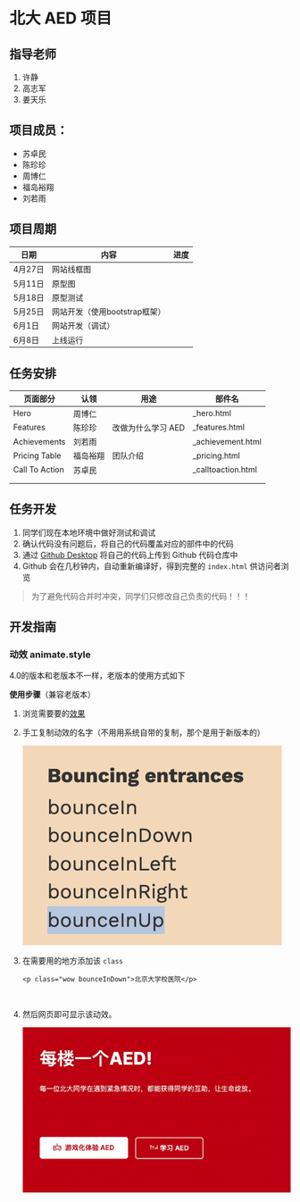 # 北大 AED 项目



## 指导老师

1. 许静
2. 高志军
3. 姜天乐

## 项目成员：

- 苏卓民
- 陈珍珍
- 周博仁
- 福岛裕翔
- 刘若雨


## 项目周期

| 日期    | 内容                  | 进度   |
| ----- | ------------------- | ---- |
| 4月27日 | 网站线框图               |      |
| 5月11日 | 原型图                 |      |
| 5月18日 | 原型测试                |      |
| 5月25日 | 网站开发（使用bootstrap框架） |      |
| 6月1日  | 网站开发（调试）            |      |
| 6月8日  | 上线运行                |      |





 

 ## 任务安排

| 页面部分           | 认领   | 用途          | 部件名                |
| -------------- | ---- | ----------- | ------------------ |
| Hero           | 周博仁  |             | _hero.html         |
| Features       | 陈珍珍  | 改做为什么学习 AED | _features.html     |
| Achievements   | 刘若雨  |             | _achievement.html  |
| Pricing Table  | 福岛裕翔 | 团队介绍        | _pricing.html      |
| Call To Action | 苏卓民   |             | _calltoaction.html |
|                |      |             |                    |
|                |      |             |                    |



## 任务开发

1. 同学们现在本地环境中做好测试和调试
2. 确认代码没有问题后，将自己的代码覆盖对应的部件中的代码
3. 通过 [Github Desktop](https://desktop.github.com/) 将自己的代码上传到 Github 代码仓库中
4. Github 会在几秒钟内，自动重新编译好，得到完整的 `index.html` 供访问者浏览



> 为了避免代码合并时冲突，同学们只修改自己负责的代码！！！





## 开发指南

### 动效 animate.style

4.0的版本和老版本不一样，老版本的使用方式如下

**使用步骤**（兼容老版本）

1. 浏览需要要的[效果](https://animate.style/)

2. 手工复制动效的名字（不用用系统自带的复制，那个是用于新版本的）

    ![copy-class](/readme/copy-class.png)

3. 在需要用的地方添加该 `class`

   ```
   <p class="wow bounceInDown">北京大学校医院</p>
   ```

   ​

4. 然后网页即可显示该动效。

   ![animation](/readme/animation.gif)


